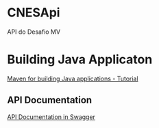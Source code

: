 # CNESApi

API do Desafio MV

# Building Java Applicaton

[Maven for building Java applications - Tutorial](https://www.vogella.com/tutorials/ApacheMaven/article.html)

## API Documentation

[API Documentation in Swagger](https://app.swaggerhub.com/apis-docs/reinaldoleal_mv/swagger-cnes/1.0.0)
